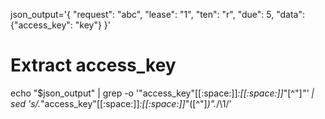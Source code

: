 json_output='{ "request": "abc", "lease": "1", "ten": "r", "due": 5, "data": {"access_key": "key"} }'

# Extract access_key
echo "$json_output" | grep -o '"access_key"[[:space:]]*:[[:space:]]*"[^"]*"' | sed 's/.*"access_key"[[:space:]]*:[[:space:]]*"\([^"]*\)".*/\1/'
